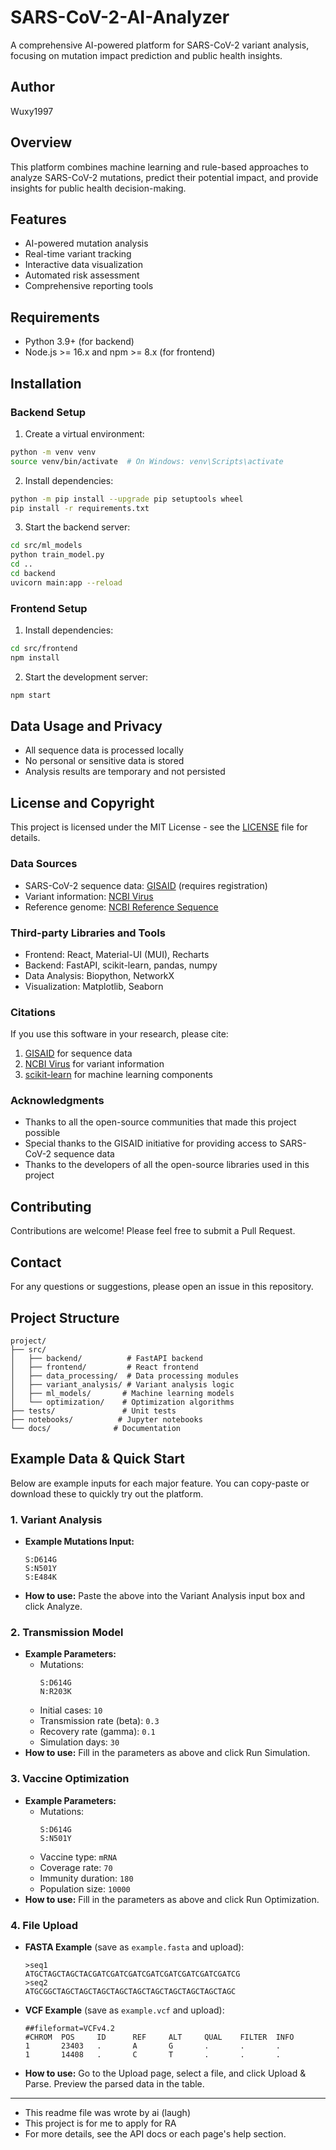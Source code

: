 # SARS-CoV-2-AI-Analyzer

A comprehensive AI-powered platform for SARS-CoV-2 variant analysis, focusing on mutation impact prediction and public health insights.

## Author
Wuxy1997

## Overview
This platform combines machine learning and rule-based approaches to analyze SARS-CoV-2 mutations, predict their potential impact, and provide insights for public health decision-making.

## Features
- AI-powered mutation analysis
- Real-time variant tracking
- Interactive data visualization
- Automated risk assessment
- Comprehensive reporting tools

## Requirements
- Python 3.9+ (for backend)
- Node.js >= 16.x and npm >= 8.x (for frontend)

## Installation

### Backend Setup
1. Create a virtual environment:
```bash
python -m venv venv
source venv/bin/activate  # On Windows: venv\Scripts\activate
```

2. Install dependencies:
```bash
python -m pip install --upgrade pip setuptools wheel
pip install -r requirements.txt
```

3. Start the backend server:
```bash
cd src/ml_models
python train_model.py
cd ..
cd backend
uvicorn main:app --reload
```

### Frontend Setup
1. Install dependencies:
```bash
cd src/frontend
npm install
```

2. Start the development server:
```bash
npm start
```

## Data Usage and Privacy
- All sequence data is processed locally
- No personal or sensitive data is stored
- Analysis results are temporary and not persisted

## License and Copyright
This project is licensed under the MIT License - see the [LICENSE](LICENSE) file for details.

### Data Sources
- SARS-CoV-2 sequence data: [GISAID](https://www.gisaid.org/) (requires registration)
- Variant information: [NCBI Virus](https://www.ncbi.nlm.nih.gov/labs/virus/)
- Reference genome: [NCBI Reference Sequence](https://www.ncbi.nlm.nih.gov/refseq/)

### Third-party Libraries and Tools
- Frontend: React, Material-UI (MUI), Recharts
- Backend: FastAPI, scikit-learn, pandas, numpy
- Data Analysis: Biopython, NetworkX
- Visualization: Matplotlib, Seaborn

### Citations
If you use this software in your research, please cite:
1. [GISAID](https://www.gisaid.org/) for sequence data
2. [NCBI Virus](https://www.ncbi.nlm.nih.gov/labs/virus/) for variant information
3. [scikit-learn](https://scikit-learn.org/) for machine learning components

### Acknowledgments
- Thanks to all the open-source communities that made this project possible
- Special thanks to the GISAID initiative for providing access to SARS-CoV-2 sequence data
- Thanks to the developers of all the open-source libraries used in this project

## Contributing
Contributions are welcome! Please feel free to submit a Pull Request.

## Contact
For any questions or suggestions, please open an issue in this repository.

## Project Structure

```
project/
├── src/
│   ├── backend/          # FastAPI backend
│   ├── frontend/         # React frontend
│   ├── data_processing/  # Data processing modules
│   ├── variant_analysis/ # Variant analysis logic
│   ├── ml_models/       # Machine learning models
│   └── optimization/    # Optimization algorithms
├── tests/               # Unit tests
├── notebooks/          # Jupyter notebooks
└── docs/              # Documentation
```

## Example Data & Quick Start

Below are example inputs for each major feature. You can copy-paste or download these to quickly try out the platform.

### 1. Variant Analysis
- **Example Mutations Input:**
  ```
  S:D614G
  S:N501Y
  S:E484K
  ```
- **How to use:** Paste the above into the Variant Analysis input box and click Analyze.

### 2. Transmission Model
- **Example Parameters:**
  - Mutations:
    ```
    S:D614G
    N:R203K
    ```
  - Initial cases: `10`
  - Transmission rate (beta): `0.3`
  - Recovery rate (gamma): `0.1`
  - Simulation days: `30`
- **How to use:** Fill in the parameters as above and click Run Simulation.

### 3. Vaccine Optimization
- **Example Parameters:**
  - Mutations:
    ```
    S:D614G
    S:N501Y
    ```
  - Vaccine type: `mRNA`
  - Coverage rate: `70`
  - Immunity duration: `180`
  - Population size: `10000`
- **How to use:** Fill in the parameters as above and click Run Optimization.

### 4. File Upload
- **FASTA Example** (save as `example.fasta` and upload):
  ```
  >seq1
  ATGCTAGCTAGCTACGATCGATCGATCGATCGATCGATCGATCGATCG
  >seq2
  ATGCGGCTAGCTAGCTAGCTAGCTAGCTAGCTAGCTAGCTAGCTAGC
  ```
- **VCF Example** (save as `example.vcf` and upload):
  ```
  ##fileformat=VCFv4.2
  #CHROM  POS     ID      REF     ALT     QUAL    FILTER  INFO
  1       23403   .       A       G       .       .       .
  1       14408   .       C       T       .       .       .
  ```
- **How to use:** Go to the Upload page, select a file, and click Upload & Parse. Preview the parsed data in the table.

---
- This readme file was wrote by ai (laugh)
- This project is for me to apply for RA
- For more details, see the API docs or each page's help section.